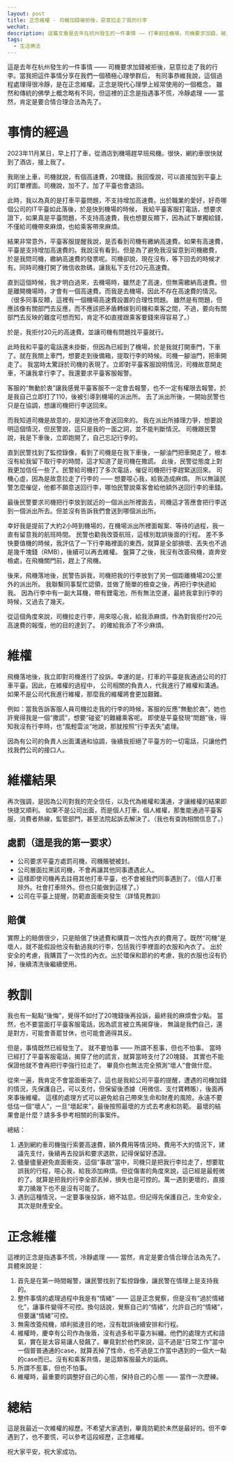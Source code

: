 ```yaml
---
layout: post
title: 正念維權 - 司機加錢被拒後，惡意拉走了我的行李
wechat: 
description: 這篇文章是去年在杭州發生的一件事情 —— 打車前往機場，司機要求加錢，被拒絕後司機故意拉走了行李。記錄我是如何正念維權的，讓司機得到了處罰的同時，也得到了必要的賠償。學習正念，可以幫助我們更好地維權。
tags:
  - 生活佛法
---
```


這是去年在杭州發生的一件事情 —— 司機要求加錢被拒後，惡意拉走了我的行李。當我把這件事情分享在我們一個積極心理學群后，
有同事恭維我說，這個過程處理得很冷靜，是在正念維權。正念是現代心理學上經常使用的一個概念，
雖然和傳統的佛學上概念略有不同，但這裡的正念是指遇事不慌，冷靜處理 —— 當然，肯定是要合情合理合法為先了。

# 事情的經過

2023年11月某日，早上打了車，從酒店到機場趕早班飛機。很快，網約車很快就到了酒店，接上我了。

我剛坐上車，司機就說，有個高速費，20塊錢。我回復說，可以直接加到平臺上的訂單裡面。司機說，加不了。加了平臺也會退回。

此時，我以為真的是打車平臺問題，不支持增加高速費。出於職業的愛好，好奇哪個公司的IT平臺如此落後，於是快到機場的時候，
我給平臺客服打電話，想要求證下，如果真是平臺問題，不支持高速費，我也想要反饋下，因為試下單獨給錢，不僅給司機帶來麻煩，也給乘客帶來麻煩。

結果非常意外，平臺客服提醒我說，是否看到司機有繳納高速費。如果有高速費，平臺是支持增加高速費的。我說沒有看到。但是為了避免我沒留意到司機繳費，
於是我問司機，繳納高速費的發票呢。司機卻說，現在沒有，等下回去的時候才有。同時司機打開了微信收款碼，讓我私下支付20元高速費。

直到這個時候，我才明白過來，去機場時，雖然走了高速，但無需繳納高速費。但是離開機場時，才會有一個高速費。而我是去機場，因此不存在高速費的情況。
（很多同事反饋，這裡有一個機場高速費設置的合理性問題。 雖然是有問題，但應該像有關部門去反應，而不應該把矛盾轉嫁到司機和乘客之間，不過，要向有關部門去反映的難度可想而知，肯定不如直接跟乘客要錢來得容易了。）

於是，我拒付20元的高速費。並讓司機有問題找平臺就行。

此時我和平臺的電話還未掛斷，但因為已經到了機場，於是我就打開車門，下車了。就在我關上車門，想要走到後備箱，提取行李的時候。司機一腳油門，把車開走了。
我當時太驚訝於司機的表現了。立即對平臺客服說明情況，司機故意開走車，不讓我拿行李了。我還要求平臺客服報警。

客服的“無動於衷”讓我感覺平臺客服不一定會去報警，也不一定有權限去報警。於是我自己立即打了110，後被引導到機場的派出所。
去了派出所後，一開始民警也只是在協調，想讓司機把行李送回來。

而我知道司機是故意的，是知道他不會送回來的。
我在派出所據理力爭，想要說明這個情況，但民警說，這只是我的一面之詞，並不能判斷情況。
司機跟民警說，我是下車後，立即跑開了，自己忘記行李的。

直到民警找到了監控錄像，看到了司機是在我下車後，一腳油門把車開走了，根本沒有給我留下取行李的時間，這才知道了是司機在撒謊。
此後，民警從態度上對我更加信任一些了。民警給司機打了多次電話，催促司機把行李趕緊送回來。
司機心虛，因為是故意拉走了行李的 —— 想要噁心我，給我造成麻煩。
所以無論民警怎麼催促，他都不願意送回行李，哪怕民警說乘客會給他額外送回行李的車錢。

最後民警要求司機把行李放到就近的一個派出所裡面去，司機這才答應會把行李送到一個派出所去。但並沒有告訴我們會送到哪個派出所。

幸好我是提前了大約2小時到機場的，在機場派出所裡面報案、等待的過程，我一直有留意我的航班時間。
民警也勸我改簽航班，這樣別耽誤後面的行程。
差不多快要值機的時候，我評估了一下行李箱裡面的東西，就算是全部損壞、丟失也不過是幾千塊錢（RMB），後續可以再去維權。
盤算了之後，我沒有改簽飛機，直奔安檢處，在飛機關門前，趕上了飛機。

後來，飛機落地後，民警告訴我，司機把我的行李放到了另一個距離機場20公里外的派出所。
我聯繫同事幫忙認領，並做了簡單的檢查之後，再把行李快遞給我。
因為行李中有一副大耳機，帶有鋰電池，所有無法空運，最終我拿到行李的時候，又過去了幾天。

從這個角度來說，司機拉走行李，用來噁心我，給我添麻煩，作為對我拒付20元高速費的報復，他的目的達到了。
的確給我添了不少麻煩。

# 維權

飛機落地後，我立即對司機進行了投訴。幸運的是，打車的平臺是我通過公司的打車平臺。因此，在維權的過程中，
公司相關的負責人，代我進行了維權和溝通。如果不是公司代我進行維權，那麼我的維權將會更加艱難。

例如：當我告訴客服人員司機拉走我的行李的時候，客服的反應“無動於衷”，她也許覺得我是一個“撒謊”，想要“碰瓷”的難纏乘客呢。
即使是平臺發現“問題”後，得知我沒有行李時，也“風輕雲淡”地說，那就按照“行李丟失”處理。

因為有公司的負責人出面溝通和協調，後續我拒絕了平臺方的一切電話，只讓他們找我們公司的接口人。

# 維權結果

再次強調，是因為公司對我的完全信任，以及代為維權和溝通，才讓維權的結果即快捷又順利。
如果不是公司出面，而是個人打車，個人維權，那隻能通過平臺客服，消費者熱線，監管部門，甚至法院起訴去解決了。（我也有查詢相關信息了。）

## 處罰（這是我的第一要求）
* 公司要求平臺方處罰司機，司機賬號被封。
* 公司層面拉黑該司機，不會再讓其他同事遭遇此人。
* 這樣即使司機再去註冊其他打車平臺，也不會被我們同事遇到了。（個人打車除外。社會打車除外。但也只能做到這樣了。）
* 公司在平臺上提醒，防範直面衝突發生（詳情見教訓）

## 賠償

實際上的賠償很少，只是賠償了快遞費和購買一次性內衣的費用了。既然“司機”是壞人，就不能假設他沒有動過我的行李，包括我行李裡面的衣服和內衣了。
出於安全的考慮，我購買了一次性的內衣。出於環保和節約的考慮，我的衣服也沒有扔掉，後續清洗後繼續使用。

# 教訓

我也有一點點“後悔”，覺得不如付了20塊錢後再投訴，最終我的麻煩會少點。
當然，也不要當面打平臺客服電話，因為謊言被立馬揭穿後，
無論是我們自己，還是對方，可能會善罷甘休，也可能會適得其反。

但是，事情既然已經發生了。
就不要怕事 —— 所謂不惹事，但也不怕事。
當時已經打了平臺客服電話，揭穿了他的謊言，就算當時支付了20塊錢，
其實也不能保證他就不會再把行李強行拉走了。
畢竟你也無法完全預測“壞人”會做什麼。

從來一遍，我肯定不會當面衝突了。這也是我給公司平臺的提醒，遭遇的司機加錢的情況，先保護自己，可以支付，但保留後憑據（用微信、支付寶轉賬），後面再來事後維權。
這樣的處理方式可以避免給自己帶來生命和財產的風險。永遠不要低估一個“壞人”，一旦“壞起來”，最後按照最壞的方式去考慮和防範。
最壞的結果會是什麼？請多多參考相關的刑事案件。

總結：

1. 遇到網約車司機強行索要高速費，額外費用等情況時。費用不大的情況下，建議先支付，後續再去投訴和要求退款，記得保留好憑證。
2. 儘量儘量避免直面衝突，這個“事故”當中，司機只是把我行李拉走了，想要耽誤我的行程，噁心我，給我添加麻煩。但從傷害的角度來說，這已經是最輕微的了。就算是把我的行李全部丟掉，損失也是可控的。萬一遇到更壞的，直接拿刀捅幾下也不是沒有可能了。
3. 遇到這種情況，一定要事後投訴，絕不姑息。但記得先保護自己，生命安全，其次是財產安全。

# 正念維權

這裡的正念是指遇事不慌，冷靜處理 —— 當然，肯定是要合情合理合法為先了。具體來說是：

1. 首先是在第一時間報警，讓民警找到了監控錄像，讓民警在情理上是支持我的。
2. 整件事情的處理過程中我是有“情緒” —— 這是正念覺察，但是沒有“過於情緒化”，讓事件變得不可控。換句話說，覺察自己的“情緒”，允許自己的“情緒”，但要讓“情緒”可控。
3. 無需改簽飛機，順利抵達目的地，沒有耽誤後續安排和行程。
4. 維權時，慶幸有公司作為後盾，沒有過多和平臺方糾纏。他們的處理方式和語氣，實在是太容易讓人發飆了。畢竟對於他們來說，這不過是“日常工作”當中一個普普通通的case，就算丟掉了性命，也不過是工作當中遇到的一個大一點的case而已。沒有和乘客共情，是這類客服最大的詬病。
5. 所謂不惹事，但也不怕事。
6. 維權時，最重要的調整好自己的心態，保持自己的心態 —— 當作一次歷練。


# 總結

這是我最近一次維權的經歷。不希望大家遇到，畢竟防範於未然是最好的。但不幸遇到了，也不要慌，可以參考這段經歷，正念維權。

祝大家平安，祝大家成功。




